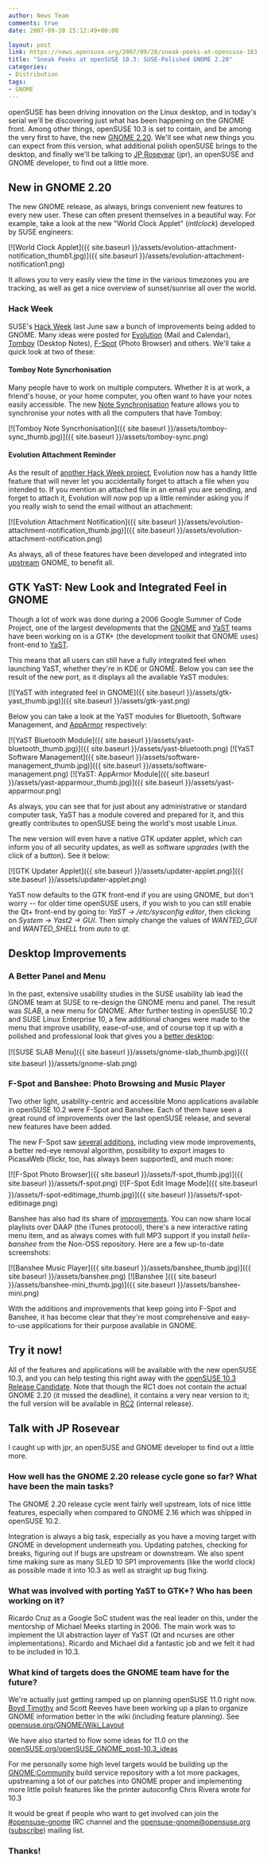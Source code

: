 ```yaml
---
author: News Team
comments: true
date: 2007-09-20 15:12:49+00:00

layout: post
link: https://news.opensuse.org/2007/09/20/sneak-peeks-at-opensuse-103-suse-polished-gnome-220/
title: "Sneak Peeks at openSUSE 10.3: SUSE-Polished GNOME 2.20"
categories:
- Distribution
tags:
- GNOME
---
```



openSUSE has been driving innovation on the Linux desktop, and in today's serial we'll be discovering just what has been happening on the GNOME front. Among other things, openSUSE 10.3 is set to contain, and be among the very first to have, the new [GNOME 2.20](http://www.gnome.org/start/2.20/notes/en/). We'll see what new things you can expect from this version, what additional polish openSUSE brings to the desktop, and finally we'll be talking to [JP Rosevear](http://en.opensuse.org/User:Jproseve) (jpr), an openSUSE and GNOME developer, to find out a little more.


## New in GNOME 2.20


The new GNOME release, as always, brings convenient new features to every new user. These can often present themselves in a beautiful way. For example, take a look at the new "World Clock Applet" (_intlclock_) developed by SUSE engineers:


[![World Clock Applet]({{ site.baseurl }}/assets/evolution-attachment-notification_thumb1.jpg)]({{ site.baseurl }}/assets/evolution-attachment-notification1.png)


It allows you to very easily view the time in the various timezones you are tracking, as well as get a nice overview of sunset/sunrise all over the world.


### Hack Week


SUSE's [Hack Week](http://idea.opensuse.org/content/hackweek) last June saw a bunch of improvements being added to GNOME. Many ideas were posted for [Evolution](http://idea.opensuse.org/content/tag/evolution) (Mail and Calendar), [Tomboy](http://idea.opensuse.org/content/tag/tomboy) (Desktop Notes), [F-Spot](http://idea.opensuse.org/content/tag/f-spot) (Photo Browser) and others. We'll take a quick look at two of these:


#### Tomboy Note Syncrhonisation


Many people have to work on multiple computers. Whether it is at work, a friend's house, or your home computer, you often want to have your notes easily accessible. The new [Note Synchronisation](http://idea.opensuse.org/content/ideas/tomboy-note-synchronization) feature allows you to synchronise your notes with all the computers that have Tomboy:


[![Tomboy Note Syncrhonisation]({{ site.baseurl }}/assets/tomboy-sync_thumb.jpg)]({{ site.baseurl }}/assets/tomboy-sync.png)





#### Evolution Attachment Reminder


As the result of [another Hack Week project](http://idea.opensuse.org/content/ideas/evolution-plugin-attachment-reminder), Evolution now has a handy little feature that will never let you accidentally forget to attach a file when you intended to. If you mention an attached file in an email you are sending, and forget to attach it, Evolution will now pop up a little reminder asking you if you really wish to send the email without an attachment:


[![Evolution Attachment Notification]({{ site.baseurl }}/assets/evolution-attachment-notification_thumb.jpg)]({{ site.baseurl }}/assets/evolution-attachment-notification.png)


As always, all of these features have been developed and integrated into [upstream](http://en.wikipedia.org/wiki/Upstream_%28open_source%29) GNOME, to benefit all.


## GTK YaST: New Look and Integrated Feel in GNOME


Though a lot of work was done during a 2006 Google Summer of Code Project, one of the largest developments that the [GNOME](http://opensuse.org/GNOME_Team) and [YaST](http://opensuse.org/YaST_Team) teams have been working on is a GTK+ (the development toolkit that GNOME uses) front-end to [YaST](http://opensuse.org/YaST).

This means that all users can still have a fully integrated feel when launching YaST, whether they're in KDE or GNOME. Below you can see the result of the new port, as it displays all the available YaST modules:


[![YaST with integrated feel in GNOME]({{ site.baseurl }}/assets/gtk-yast_thumb.jpg)]({{ site.baseurl }}/assets/gtk-yast.png)


Below you can take a look at the YaST modules for Bluetooth, Software Management, and [AppArmor](http://en.opensuse.org/AppArmor) respectively:


[![YaST Bluetooth Module]({{ site.baseurl }}/assets/yast-bluetooth_thumb.jpg)]({{ site.baseurl }}/assets/yast-bluetooth.png) [![YaST Software Management]({{ site.baseurl }}/assets/software-management_thumb.jpg)]({{ site.baseurl }}/assets/software-management.png) [![YaST: AppArmor Module]({{ site.baseurl }}/assets/yast-apparmour_thumb.jpg)]({{ site.baseurl }}/assets/yast-apparmour.png)


As always, you can see that for just about any administrative or standard computer task, YaST has a module covered and prepared for it, and this greatly contributes to openSUSE being the world's most usable Linux.

The new version will even have a native GTK updater applet, which can inform you of all security updates, as well as software _upgrades_ (with the click of a button). See it below:


[![GTK Updater Applet]({{ site.baseurl }}/assets/updater-applet.png)]({{ site.baseurl }}/assets/updater-applet.png)


YaST now defaults to the GTK front-end if you are using GNOME, but don't worry -- for older time openSUSE users, if you wish to you can still enable the Qt+ front-end by going to: _YaST -> /etc/sysconfig editor_, then clicking on _System -> Yast2 -> GUI_. Then simply change the values of _WANTED_GUI_ and _WANTED_SHELL_ from _auto_ to _qt_.


## Desktop Improvements




### A Better Panel and Menu


In the past, extensive usability studies in the SUSE usability lab lead the GNOME team at SUSE to re-design the GNOME menu and panel. The result was _SLAB_, a new menu for GNOME. After further testing in openSUSE 10.2 and SUSE Linux Enterprise 10, a few additional changes were made to the menu that improve usability, ease-of-use, and of course top it up with a polished and professional look that gives you a [better desktop](http://www.betterdesktop.org):


[![SUSE SLAB Menu]({{ site.baseurl }}/assets/gnome-slab_thumb.jpg)]({{ site.baseurl }}/assets/gnome-slab.png)





### F-Spot and Banshee: Photo Browsing and Music Player


Two other light, usability-centric and accessible Mono applications available in openSUSE 10.2 were F-Spot and Banshee. Each of them have seen a great round of improvements over the last openSUSE release, and several new features have been added.

The new F-Spot saw [several additions](http://f-spot.org/News), including view mode improvements, a better red-eye removal algorithm, possibility to export images to PicasaWeb (flickr, too, has always been supported), and much more:


[![F-Spot Photo Browser]({{ site.baseurl }}/assets/f-spot_thumb.jpg)]({{ site.baseurl }}/assets/f-spot.png) [![F-Spot Edit Image Mode]({{ site.baseurl }}/assets/f-spot-editimage_thumb.jpg)]({{ site.baseurl }}/assets/f-spot-editimage.png)


Banshee has also had its share of [improvements](http://banshee-project.org/Releases/0.13.0). You can now share local playlists over DAAP (the iTunes protocol), there's a new interactive rating menu item, and as always comes with full MP3 support if you install _helix-banshee_ from the Non-OSS repository. Here are a few up-to-date screenshots:


[![Banshee Music Player]({{ site.baseurl }}/assets/banshee_thumb.jpg)]({{ site.baseurl }}/assets/banshee.png) [![Banshee ]({{ site.baseurl }}/assets/banshee-mini_thumb.jpg)]({{ site.baseurl }}/assets/banshee-mini.png)


With the additions and improvements that keep going into F-Spot and Banshee, it has become clear that they're most comprehensive and easy-to-use applications for their purpose available in GNOME.


## Try it now!


All of the features and applications will be available with the new openSUSE 10.3, and you can help testing this right away with the [openSUSE 10.3 Release Candidate](https://news.opensuse.org/?p=305). Note that though the RC1 does not contain the actual GNOME 2.20 (it missed the deadline), it contains a very near version to it; the full version will be available in [RC2](http://opensuse.org/Roadmap/10.3) (internal release).





## Talk with JP Rosevear


I caught up with jpr, an openSUSE and GNOME developer to find out a little more.


### How well has the GNOME 2.20 release cycle gone so far? What have been the main tasks?


The GNOME 2.20 release cycle went fairly well upstream, lots of nice little features, especially when compared to GNOME 2.16 which was shipped in openSUSE 10.2.

Integration is always a big task, especially as you have a moving target with GNOME in development underneath you.  Updating patches, checking for breaks, figuring out if bugs are upstream or downstream.  We also spent time making sure as many SLED 10 SP1 improvements (like the world clock) as possible made it into 10.3 as well as straight up bug fixing.


### What was involved with porting YaST to GTK+? Who has been working on it?


Ricardo Cruz as a Google SoC student was the real leader on this, under the mentorship of Michael Meeks starting in 2006.  The main work was to implement the UI abstraction layer of YaST (Qt and ncurses are other implementations).  Ricardo and Michael did a fantastic job and we felt it had to be included in 10.3.


### What kind of targets does the GNOME team have for the future?


We're actually just getting ramped up on planning openSUSE 11.0 right now.  [Boyd Timothy](http://en.opensuse.org/User:Btimothy) and Scott Reeves have been working up a plan to organize GNOME information better in the wiki (including feature planning). See [opensuse.org/GNOME/Wiki_Layout](http://en.opensuse.org/GNOME/Wiki_Layout)

We have also started to flow some ideas for 11.0 on the [openSUSE.org/openSUSE_GNOME_post-10.3_ideas](http://en.opensuse.org/OpenSUSE_GNOME_post-10.3_ideas)

For me personally some high level targets would be building up the [GNOME:Community](http://download.opensuse.org/repositories/GNOME:/Community) build service repository with a lot more packages, upstreaming a lot of our patches into GNOME proper and implementing more little polish features like the printer autoconfig Chris Rivera wrote for 10.3

It would be great if people who want to get involved can join the [#opensuse-gnome](irc://irc.freenode.net/opensuse-gnome) IRC channel and the [opensuse-gnome@opensuse.org](http://lists.opensuse.org/opensuse-gnome) ([subscribe](mailto:opensuse-gnome+subscribe@opensuse.org)) mailing list.


### Thanks!	
